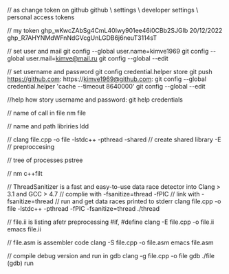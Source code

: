 // as change token on github
github \ settings \ developer settings \ personal access tokens

// my token
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	20/12/2022
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


// set user and mail
git config --global user.name=kimve1969
git config --global user.mail=kimve@mail.ru
git config --global --edit


// set username and password
git config credential.helper store
git push
https://github.com: <username>
https://kimve1969@github.com: <password>
git config --global credential.helper 'cache --timeout 8640000'
git config --global --edit


//help how story username and password:
git help credentials

// name of call in file
nm file

// name and path libriries
ldd <file>

//
clang file.cpp -o file -lstdc++ -pthread
-shared // create shared library
-E // preproccesing

// tree of processes
pstree

// 
nm <file>
c++filt <simbol from file>

// ThreadSanitizer is a fast and easy-to-use data race detector into Clang > 3.1 and GCC > 4.7
// complie with -fsanitize=thread -fPIC
// link with -fsanitize=thread
// run and get data races printed to stderr
clang file.cpp -o file -lstdc++ -pthread -fPIC -fsanitize=thread
./thread

// file.ii is listing afetr preprocessing #if, #define 
clang -E file.cpp -o file.ii
emacs file.ii

// file.asm is assembler code
clang -S file.cpp -o file.asm
emacs file.asm

// compile debug version and run in gdb
clang -g file.cpp -o file
gdb ./file
(gdb) run
